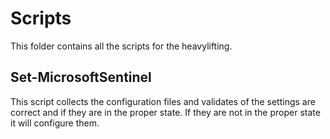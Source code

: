 # Scripts

This folder contains all the scripts for the heavylifting.

## Set-MicrosoftSentinel

This script collects the configuration files and validates of the settings are correct and if they are in the proper state. If they are not in the proper state it will configure them.

